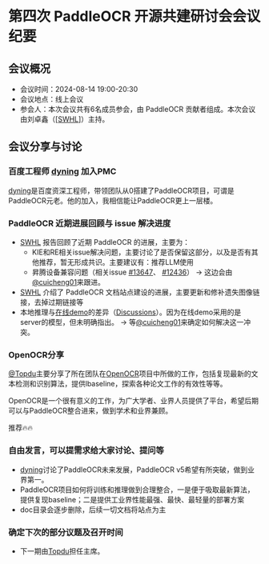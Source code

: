 # 第四次 PaddleOCR 开源共建研讨会会议纪要

## 会议概况

- 会议时间：2024-08-14 19:00-20:30
- 会议地点：线上会议
- 参会人：本次会议共有6名成员参会，由 PaddleOCR 贡献者组成。本次会议由刘卓鑫（[[SWHL](https://github.com/SWHL)]）主持。

## 会议分享与讨论

### 百度工程师 [dyning](https://github.com/dyning) 加入PMC

[dyning](https://github.com/dyning)是百度资深工程师，带领团队从0搭建了PaddleOCR项目，可谓是PaddleOCR元老。他的加入，我相信能让PaddleOCR更上一层楼。

### PaddleOCR 近期进展回顾与 issue 解决进度

- [SWHL](https://github.com/SWHL) 报告回顾了近期 PaddleOCR 的进展，主要为：
    - KIE和RE相关issue解决问题，主要讨论了是否保留这部分，以及是否有其他推荐，暂无形成共识。主要建议有：推荐LLM使用
    - 昇腾设备兼容问题（相关issue [#13647](https://github.com/PaddlePaddle/PaddleOCR/issues/13647)、 [#12436](https://github.com/PaddlePaddle/PaddleOCR/discussions/12436)） → 这边会由[@cuicheng01](https://github.com/cuicheng01)来跟进。
- [SWHL](https://github.com/SWHL) 介绍了 PaddleOCR 文档站点建设的进展，主要更新和修补遗失图像链接，去掉过期链接等
- 本地推理与[在线demo](https://aistudio.baidu.com/community/app/91660)的差异（[Discussions](https://github.com/PaddlePaddle/PaddleOCR/discussions?discussions_q=is%3Aopen+label%3Ademo)）。因为在线demo采用的是server的模型，但未明确指出。 → 等[@cuicheng01](https://github.com/cuicheng01)来确定如何解决这一冲突。

### OpenOCR分享

[@Topdu](https://github.com/Topdu)主要分享了所在团队在[OpenOCR](https://github.com/Topdu/OpenOCR)项目中所做的工作，包括复现最新的文本检测和识别算法，提供lbaseline，探索各种论文工作的有效性等等。

OpenOCR是一个很有意义的工作，为广大学者、业界人员提供了平台，希望后期可以与PaddleOCR整合进来，做到学术和业界兼顾。

推荐🔥🔥

### 自由发言，可以提需求给大家讨论、提问等

- [dyning](https://github.com/dyning)讨论了PaddleOCR未来发展，PaddleOCR v5希望有所突破，做到业界第一。
- PaddleOCR项目如何将训练和推理做到合理整合，一是便于吸取最新算法，提供复现baseline；二是提供工业界性能最强、最快、最轻量的部署方案
- doc目录会逐步删除，后续一切文档将站点为主

### 确定下次的部分议题及召开时间

- 下一期由[Topdu](https://github.com/Topdu)担任主席。
